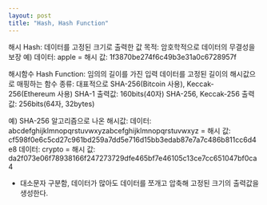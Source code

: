 ```yaml
---
layout: post
title: "Hash, Hash Function"
---
```


해시 Hash: 데이터를 고정된 크기로 출력한 값
목적: 암호학적으로 데이터의 무결성을 보장
예) 데이터: apple = 해시 값: 1f3870be274f6c49b3e31a0c6728957f

해시함수 Hash Function: 임의의 길이를 가진 입력 데이터를 고정된 길이의 해시값으로 매핑하는 함수
종류: 대표적으로 SHA-256(Bitcoin 사용), Keccak-256(Ethereum 사용)
SHA-1 출력값: 160bits(40자)
SHA-256, Keccak-256 출력값: 256bits(64자, 32bytes)

예) SHA-256 알고리즘으로 나온 해시값:
데이터: abcdefghijklmnopqrstuvwxyzabcefghijklmnopqrstuvwxyz = 해시 값: cf598f0e6c5cd27c961bd259a7dd5e716d15bb3edab87e7a7c486b811cc6d4e8
데이터: crypto = 해시 값: da2f073e06f78938166f247273729dfe465bf7e46105c13ce7cc651047bf0ca4
* 대소문자 구분함, 데이터가 많아도 데이터를 쪼개고 압축해 고정된 크기의 출력값을 생성한다.
